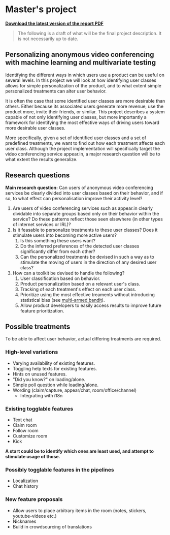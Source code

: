 Master's project
================

**[Download the latest version of the report PDF](/report/main.pdf?raw=true)**

> The following is a draft of what will be the final project description. It is not necessarily up to date.

Personalizing anonymous video conferencing with machine learning and multivariate testing
-----------------------------

Identifying the different ways in which users use a product can be useful on several levels. In this project we will look at how identifying user classes allows for simple personalization of the product, and to what extent simple personalized treatments can alter user behavior.

It is often the case that some identified user classes are more desirable than others. Either because its associated users generate more revenue, use the product more, invite their friends, or similar. This project describes a system capable of not only identifying user classes, but more importantly a framework for identifying the most effective ways of driving users toward more desirable user classes.

More specifically, given a set of identified user classes and a set of predefined treatments, we want to find out how each treatment affects each user class. Although the project implementation will specifically target the video conferencing service appear.in, a major research question will be to what extent the results generalize.

Research questions
------------------

**Main research question:** Can users of anonymous video conferencing services be clearly divided into user classes based on their behavior, and if so, to what effect can personalisation improve their activity level?

1. Are users of video conferencing services such as appear.in clearly dividable into separate groups based only on their behavior within the service? Do these patterns reflect those seen elsewhere (in other types of internet services or IRL)?
2. Is it feasable to personalize treatments to these user classes? Does it stimulate users into becoming more active users?
    1. Is this something these users want?
    2. Do the inferred preferences of the detected user classes significantly differ from each other?
    3. Can the personalized treatments be devised in such a way as to stimulate the moving of users in the direction of any desired user class?
3. How can a toolkit be devised to handle the following?
    1. User classification based on behavior.
    2. Product personalization based on a relevant user's class.
    3. Tracking of each treatment's effect on each user class.
    4. Prioritize using the most effective treaments without introducing statistical bias (see [multi-armed bandit](http://en.wikipedia.org/wiki/Multi-armed_bandit)).
    5. Allow product developers to easily access results to improve future feature prioritization.

Possible treatments
-------------------

To be able to affect user behavior, actual differing treatments are required.

### High-level variations

- Varying availability of existing features.
- Toggling help texts for existing features.
- Hints on unused features.
- "Did you know?" on loading/alone.
- Simple poll question while loading/alone.
- Wording (claim/capture, appear/chat, room/office/channel)
    - Integrating with i18n

### Existing togglable features

- Text chat
- Claim room
- Follow room
- Customize room
- Kick

**A start could be to identify which ones are least used, and attempt to stimulate usage of those.**

### Possibly togglable features in the pipelines

- Localization
- Chat history

### New feature proposals

- Allow users to place arbitrary items in the room (notes, stickers, youtube-videos etc.)
- Nicknames
- Build in crowdsourcing of translations
